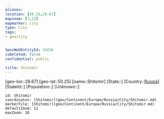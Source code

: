 ```yaml
---
aliases: 
location: [50.25,28.67]
mapzoom: [7,12] 
mapmarker: city 
type: City
tags:
- geo/City


SpocWebEntityId: 34236
isDeleted: false
confidential: public

title: Shitomir
---
```

[geo-lon::28.67]
[geo-lat::50.25]
[name::Shitomir]
[State::]
[Country::[Russia](geo/Continent/Europe/Russia.md)]
[StateId::]
[Population::]
[Unknown::]


```leaflet
id: Shitomir
coordinates: [Shitomir](geo/Continent/Europe/Russia/City/Shitomir.md)
markerFile: [Shitomir](geo/Continent/Europe/Russia/City/Shitomir.md)
defaultZoom: 11 
maxZoom: 18
```


